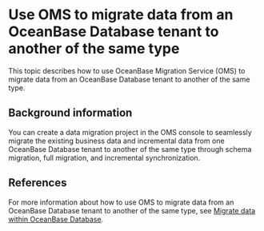 # Use OMS to migrate data from an OceanBase Database tenant to another of the same type

This topic describes how to use OceanBase Migration Service (OMS) to migrate data from an OceanBase Database tenant to another of the same type. 

## Background information

You can create a data migration project in the OMS console to seamlessly migrate the existing business data and incremental data from one OceanBase Database tenant to another of the same type through schema migration, full migration, and incremental synchronization. 

## References

For more information about how to use OMS to migrate data from an OceanBase Database tenant to another of the same type, see [Migrate data within OceanBase Database](https://en.oceanbase.com/docs/enterprise-oms-doc-en-10000000000888345). 
